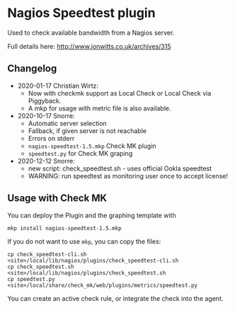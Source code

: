 # Nagios Speedtest plugin

Used to check available bandwidth from a Nagios server. 

Full details here: http://www.jonwitts.co.uk/archives/315

## Changelog
- 2020-01-17 Christian Wirtz:
  - Now with checkmk support as Local Check or Local Check via Piggyback.
  - A mkp for usage with metric file is also available.
- 2020-10-17 Snorre:
  - Automatic server selection
  - Fallback, if given server is not reachable
  - Errors on stderr
  - ```nagios-speedtest-1.5.mkp``` Check MK plugin
  - ```speedtest.py``` for Check MK graping
- 2020-12-12 Snorre:
  - new script: check_speedtest.sh - uses official Ookla speedtest
  - WARNING: run speedtest as monitoring user once to accept license!
  
## Usage with Check MK
You can deploy the Plugin and the graphing template with
```
mkp install nagios-speedtest-1.5.mkp
```

If you do not want to use ```mkp```, you can copy the files:
```
cp check_speedtest-cli.sh <site>/local/lib/nagios/plugins/check_speedtest-cli.sh
cp check_speedtest.sh <site>/local/lib/nagios/plugins/check_speedtest.sh
cp speedtest.py <site>/local/share/check_mk/web/plugins/metrics/speedtest.py
```
You can create an active check rule, or integrate the check into the agent.
